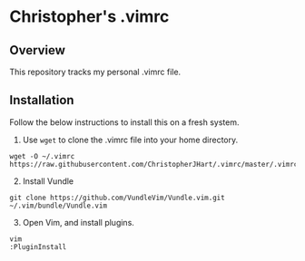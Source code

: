 # Christopher's .vimrc

## Overview

This repository tracks my personal .vimrc file.

## Installation

Follow the below instructions to install this on a fresh system.

1. Use `wget` to clone the .vimrc file into your home directory.

```
wget -O ~/.vimrc https://raw.githubusercontent.com/ChristopherJHart/.vimrc/master/.vimrc
```

2. Install Vundle

```
git clone https://github.com/VundleVim/Vundle.vim.git ~/.vim/bundle/Vundle.vim
```

3. Open Vim, and install plugins.

```
vim
:PluginInstall
```

